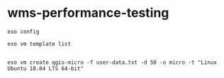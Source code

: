 # wms-performance-testing

```
exo config
```
```
exo vm template list
```

```

exo vm create qgis-micro -f user-data.txt -d 50 -o micro -t "Linux Ubuntu 18.04 LTS 64-bit"
```
